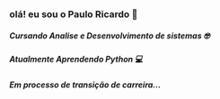

### olá! eu sou o Paulo Ricardo 👋

##### Cursando Analise e Desenvolvimento de sistemas 🤓

##### Atualmente Aprendendo Python 💻

##### Em processo de transição de carreira...
